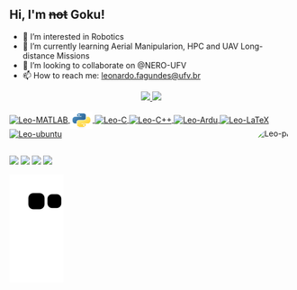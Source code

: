 ## Hi, I'm ~~not~~ Goku!
- 👀 I’m interested in Robotics
- 🌱 I’m currently learning Aerial Manipularion, HPC and UAV Long-distance Missions
- 💞️ I’m looking to collaborate on @NERO-UFV
- 📫 How to reach me: leonardo.fagundes@ufv.br


<div align="center">
  <a href="https://github.com/LeonardoFagundesJr">
  <img height="160em" src="https://github-readme-stats.vercel.app/api?username=LeonardoFagundesJr&show_icons=true&theme=tokyonight&include_all_commits=true&count_private=true"/>
  <img height="160em" src="https://github-readme-stats.vercel.app/api/top-langs/?username=LeonardoFagundesJr&layout=compact&langs_count=7&theme=tokyonight"/>
</div>
<div style="display: inline_block"><br>
  <img align="center" alt="Leo-MATLAB" height="30" width="40" src="https://cdn.jsdelivr.net/gh/devicons/devicon/icons/matlab/matlab-original.svg">
  <img align="center" alt="Rafa-Python" height="30" width="40" src="https://raw.githubusercontent.com/devicons/devicon/master/icons/python/python-original.svg">
  <img align="center" alt="Leo-C" height="30" width="40" src="https://cdn.jsdelivr.net/gh/devicons/devicon/icons/c/c-original.svg">
  <img align="center" alt="Leo-C++" height="30" width="40" src="https://cdn.jsdelivr.net/gh/devicons/devicon/icons/cplusplus/cplusplus-original.svg">
  <img align="center" alt="Leo-Ardu" height="30" width="40" src="https://cdn.jsdelivr.net/gh/devicons/devicon/icons/arduino/arduino-original-wordmark.svg">
  <!--- <img align="center" alt="Leo-Bash" height="30" width="40" src="https://cdn.jsdelivr.net/gh/devicons/devicon/icons/bash/bash-original.svg"> --->
  <!--- <img align="center" alt="Leo-Canva" height="30" width="40" src="https://cdn.jsdelivr.net/gh/devicons/devicon/icons/canva/canva-original.svg"> --->
  <img align="center" alt="Leo-LaTeX" height="25" width="80" src="https://upload.wikimedia.org/wikipedia/commons/thumb/b/bb/Ros_logo.svg/1280px-Ros_logo.svg.png">
  <img align="center" alt="Leo-ubuntu" height="30" width="40" src="https://cdn.jsdelivr.net/gh/devicons/devicon/icons/ubuntu/ubuntu-plain.svg">
  <img align="right" alt="Leo-pic" height="150" style="border-radius:50px;" src="http://pixelartmaker-data-78746291193.nyc3.digitaloceanspaces.com/image/af9c3c448d51297.png">
</div>
  
  ##
  
  <div> 
  <a href="https://www.youtube.com/channel/UCiGg25HICBDHE0UzN-tj3sQ" target="_blank"><img src="https://img.shields.io/badge/YouTube-FF0000?style=for-the-badge&logo=youtube&logoColor=white" target="_blank"></a>
  <a href="https://www.instagram.com/leo_fjunior/" target="_blank"><img src="https://img.shields.io/badge/Instagram-E4405F?style=for-the-badge&logo=instagram&logoColor=white" target="_blank"></a>
 	<!--- <a href="https://www.twitch.tv/rafaballerinii" target="_blank"><img src="https://img.shields.io/badge/Twitch-9146FF?style=for-the-badge&logo=twitch&logoColor=white" target="_blank"></a> --->
  <!--- <a href="https://discord.gg/wagxzStdcR" target="_blank"><img src="https://img.shields.io/badge/Discord-7289DA?style=for-the-badge&logo=discord&logoColor=white" target="_blank"></a> --->
  <a href = "mailto:leonardo.fagundes@ufv.br"><img src="https://img.shields.io/badge/-Gmail-%23333?style=for-the-badge&logo=gmail&logoColor=white" target="_blank"></a>
  <a href="https://www.linkedin.com/in/leonardo-alves-fagundes-junior-2007a5233/" target="_blank"><img src="https://img.shields.io/badge/-LinkedIn-%230077B5?style=for-the-badge&logo=linkedin&logoColor=white" target="_blank"></a> 
 
  ![Snake animation](https://github.com/LeonardoFagundesJr/LeonardoFagundesJr/blob/output/github-contribution-grid-snake.svg)
 
</div>
  


<!---
LeonardoFagundesJr/LeonardoFagundesJr is a ✨ special ✨ repository because its `README.md` (this file) appears on your GitHub profile.
You can click the Preview link to take a look at your changes.
--->

